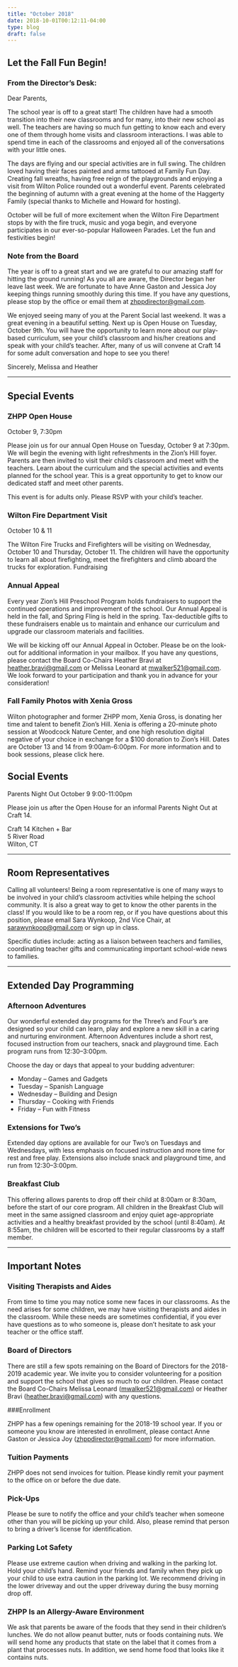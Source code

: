 ```yaml
---
title: "October 2018"
date: 2018-10-01T00:12:11-04:00
type: blog
draft: false
---
```


## Let the Fall Fun Begin!

### From the Director’s Desk:

Dear Parents,

The school year is off to a great start! The children have had a smooth transition into their new classrooms and for many, into their new school as well. The teachers are having so much fun getting to know each and every one of them through home visits and classroom interactions. I was able to spend time in each of the classrooms and enjoyed all of the conversations with your little ones.

The days are flying and our special activities are in full swing. The children loved having their faces painted and arms tattooed at Family Fun Day. Creating fall wreaths, having free reign of the playgrounds and enjoying a visit from Wilton Police rounded out a wonderful event. Parents celebrated the beginning of autumn with a great evening at the home of the Haggerty Family (special thanks to Michelle and Howard for hosting).

October will be full of more excitement when the Wilton Fire Department stops by with the fire truck, music and yoga begin, and everyone participates in our ever-so-popular Halloween Parades. Let the fun and festivities begin!

### Note from the Board

The year is off to a great start and we are grateful to our amazing staff for hitting the ground running! As you all are aware, the Director began her leave last week. We are fortunate to have Anne Gaston and Jessica Joy keeping things running smoothly during this time. If you have any questions, please stop by the office or email them at zhppdirector@gmail.com.

We enjoyed seeing many of you at the Parent Social last weekend. It was a great evening in a beautiful setting. Next up is Open House on Tuesday, October 9th. You will have the opportunity to learn more about our play-based curriculum, see your child’s classroom and his/her creations and speak with your child’s teacher. After, many of us will convene at Craft 14 for some adult conversation and hope to see you there!

Sincerely,
Melissa and Heather

---

## Special Events

### ZHPP Open House

October 9, 7:30pm

Please join us for our annual Open House on Tuesday, October 9 at 7:30pm. We will begin the evening with light refreshments in the Zion’s Hill foyer. Parents are then invited to visit their child’s classroom and meet with the teachers. Learn about the curriculum and the special activities and events planned for the school year. This is a great opportunity to get to know our dedicated staff and meet other parents.

This event is for adults only. Please RSVP with your child’s teacher.

### Wilton Fire Department Visit

October 10 & 11

The Wilton Fire Trucks and Firefighters will be visiting on Wednesday, October 10 and Thursday, October 11. The children will have the opportunity to learn all about firefighting, meet the firefighters and climb aboard the trucks for exploration.
Fundraising

### Annual Appeal

Every year Zion’s Hill Preschool Program holds fundraisers to support the continued operations and improvement of the school. Our Annual Appeal is held in the fall, and Spring Fling is held in the spring. Tax-deductible gifts to these fundraisers enable us to maintain and enhance our curriculum and upgrade our classroom materials and facilities.

We will be kicking off our Annual Appeal in October. Please be on the look-out for additional information in your mailbox. If you have any questions, please contact the Board Co-Chairs Heather Bravi at heather.bravi@gmail.com or Melissa Leonard at mwalker521@gmail.com. We look forward to your participation and thank you in advance for your consideration!

### Fall Family Photos with Xenia Gross

Wilton photographer and former ZHPP mom, Xenia Gross, is donating her time and talent to benefit Zion’s Hill. Xenia is offering a 20-minute photo session at Woodcock Nature Center, and one high resolution digital negative of your choice in exchange for a $100 donation to Zion’s Hill. Dates are October 13 and 14 from 9:00am-6:00pm. For more information and to book sessions, please click here.

## Social Events

Parents Night Out
October 9
9:00-11:00pm

Please join us after the Open House for an informal Parents Night Out at Craft 14.

Craft 14 Kitchen + Bar  
5 River Road  
Wilton, CT

---

## Room Representatives

Calling all volunteers! Being a room representative is one of many ways to be involved in your child’s classroom activities while helping the school community. It is also a great way to get to know the other parents in the class! If you would like to be a room rep, or if you have questions about this position, please email Sara Wynkoop, 2nd Vice Chair, at sarawynkoop@gmail.com or sign up in class.

Specific duties include: acting as a liaison between teachers and families, coordinating teacher gifts and communicating important school-wide news to families.

---

## Extended Day Programming

### Afternoon Adventures

Our wonderful extended day programs for the Three’s and Four’s are designed so your child can learn, play and explore a new skill in a caring and nurturing environment. Afternoon Adventures include a short rest, focused instruction from our teachers, snack and playground time. Each program runs from 12:30–3:00pm.

Choose the day or days that appeal to your budding adventurer:

* Monday – Games and Gadgets
* Tuesday – Spanish Language
* Wednesday – Building and Design
* Thursday – Cooking with Friends
* Friday – Fun with Fitness

### Extensions for Two’s
Extended day options are available for our Two’s on Tuesdays and Wednesdays, with less emphasis on focused instruction and more time for rest and free play. Extensions also include snack and playground time, and run from 12:30–3:00pm.

### Breakfast Club
This offering allows parents to drop off their child at 8:00am or 8:30am, before the start of our core program. All children in the Breakfast Club will meet in the same assigned classroom and enjoy quiet age-appropriate activities and a healthy breakfast provided by the school (until 8:40am). At 8:55am, the children will be escorted to their regular classrooms by a staff member.

---

## Important Notes

### Visiting Therapists and Aides

From time to time you may notice some new faces in our classrooms. As the need arises for some children, we may have visiting therapists and aides in the classroom. While these needs are sometimes confidential, if you ever have questions as to who someone is, please don’t hesitate to ask your teacher or the office staff.

### Board of Directors

There are still a few spots remaining on the Board of Directors for the 2018-2019 academic year. We invite you to consider volunteering for a position and support the school that gives so much to our children. Please contact the Board Co-Chairs Melissa Leonard (mwalker521@gmail.com) or Heather Bravi (heather.bravi@gmail.com) with any questions.

###Enrollment

ZHPP has a few openings remaining for the 2018-19 school year. If you or someone you know are interested in enrollment, please contact Anne Gaston or Jessica Joy (zhppdirector@gmail.com) for more information.

### Tuition Payments

ZHPP does not send invoices for tuition. Please kindly remit your payment to the office on or before the due date.

### Pick-Ups

Please be sure to notify the office and your child’s teacher when someone other than you will be picking up your child. Also, please remind that person to bring a driver’s license for identification.

### Parking Lot Safety

Please use extreme caution when driving and walking in the parking lot. Hold your child’s hand. Remind your friends and family when they pick up your child to use extra caution in the parking lot. We recommend driving in the lower driveway and out the upper driveway during the busy morning drop off.

### ZHPP Is an Allergy-Aware Environment

We ask that parents be aware of the foods that they send in their children’s lunches. We do not allow peanut butter, nuts or foods containing nuts. We will send home any products that state on the label that it comes from a plant that processes nuts. In addition, we send home food that looks like it contains nuts.

